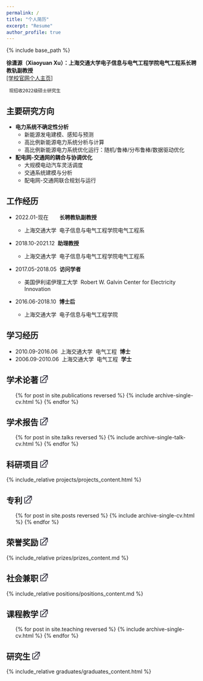 ```yaml
---
permalink: /
title: "个人简历"
excerpt: "Resume"
author_profile: true
---
```


{% include base_path %}

**徐潇源（Xiaoyuan Xu）：上海交通大学电子信息与电气工程学院电气工程系长聘教轨副教授**<br/>[[学校官网个人主页]](https://eei.sjtu.edu.cn/faculty-detail.php?id=91)

```
 现招收2022级硕士研究生
```

主要研究方向
------
* __电力系统不确定性分析__
  * 新能源发电建模、感知与预测
  * 高比例新能源电力系统分析与计算
  * 高比例新能源电力系统优化运行：随机/鲁棒/分布鲁棒/数据驱动优化
* __配电网-交通网的耦合与协调优化__
  * 大规模电动汽车灵活调度
  * 交通系统建模与分析
  * 配电网-交通网联合规划与运行

工作经历
------
* 2022.01-现在&ensp;&ensp;&ensp;&nbsp;&nbsp;**长聘教轨副教授**
  * 上海交通大学&nbsp;&nbsp;电子信息与电气工程学院电气工程系
  
* 2018.10-2021.12&nbsp;&nbsp;**助理教授**
  * 上海交通大学&nbsp;&nbsp;电子信息与电气工程学院电气工程系

* 2017.05-2018.05&nbsp;&nbsp;**访问学者**
  * 美国伊利诺伊理工大学&nbsp;&nbsp;Robert W. Galvin Center for Electricity Innovation

* 2016.06-2018.10&nbsp;&nbsp;**博士后**
  * 上海交通大学&nbsp;&nbsp;电子信息与电气工程学院

学习经历
------
* 2010.09-2016.06&nbsp;&nbsp;上海交通大学&nbsp;&nbsp;电气工程&nbsp;&nbsp;**博士**
* 2006.09-2010.06&nbsp;&nbsp;上海交通大学&nbsp;&nbsp;电气工程&nbsp;&nbsp;**学士**

学术论著 [<img src="images/skip_to.jpg" width="20" alt="详细情况" />](/publications)
------
  <ol>{% for post in site.publications reversed %}
    {% include archive-single-cv.html %}
  {% endfor %}</ol>
  
学术报告 [<img src="images/skip_to.jpg" width="20" alt="详细情况" />](/talks)
------
  <ol>{% for post in site.talks reversed %}
    {% include archive-single-talk-cv.html %}
  {% endfor %}</ol>

科研项目 [<img src="images/skip_to.jpg" width="20" alt="详细情况" />](/projects)
------
   {% include_relative projects/projects_content.html %}

专利 [<img src="images/skip_to.jpg" width="20" alt="详细情况" />](/patents)
------
  <ol>{% for post in site.posts reversed %}
    {% include archive-single-cv.html %}
  {% endfor %}</ol>

荣誉奖励 [<img src="images/skip_to.jpg" width="20" alt="详细情况" />](/prizes)
------
   {% include_relative prizes/prizes_content.md %}

社会兼职 [<img src="images/skip_to.jpg" width="20" alt="详细情况" />](/positions)
------
   {% include_relative positions/positions_content.md %}
  
课程教学 [<img src="images/skip_to.jpg" width="20" alt="详细情况" />](/teaching)
------
  <ol>{% for post in site.teaching reversed %}
    {% include archive-single-cv.html %}
  {% endfor %}</ol>

研究生 [<img src="images/skip_to.jpg" width="20" alt="详细情况" />](/graduates)
------
   {% include_relative graduates/graduates_content.html %}